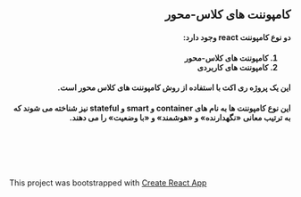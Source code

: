 <div dir="rtl">
	<h2>کامپوننت های کلاس-محور</h2>
	<p><h4>دو نوع کامپوننت react وجود دارد:</h4></p>
	<h4>
		<ol>
			<li>کامپوننت های کلاس-محور</li>
			<li>کامپوننت های کاربردی</li>
		</ol>
    </h4>
  <p><h4>این یک پروژه ری اکت با استفاده از روش کامپوننت های کلاس محور است.</h4></p>
		<p><h4>این نوع کامپوننت ها به نام های container و smart و stateful نیز شناخته می شوند که به ترتیب معانی «نگهدارنده» و «هوشمند» و «با وضعیت» را می دهند. </h4></p>
 

<br /><br /><br /><br />
</div>


<p>This project was bootstrapped with <a href="https://github.com/facebookincubator/create-react-app">Create React App</a></p>
